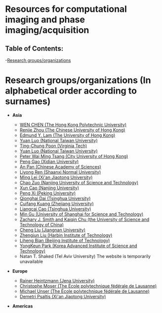 # Resources for computational imaging and phase imaging/acquisition

## Table of Contents:
-[Research groups/organizations](#groups)

<a name="groups"></a>
# Research groups/organizations (In alphabetical order according to surnames)
- **Asia**
    - [WEN CHEN (The Hong Kong Polytechnic University)](https://www.eie.polyu.edu.hk/~wenchen/)
    - [Renjie Zhou (The Chinese University of Hong Kong)](https://www.renjiezhou.com/)
    - [Edmund Y. Lam (The University of Hong Kong)](https://www.eee.hku.hk/~elam/)
    - [Yuan Luo (National Taiwan University)](https://optics.mc.ntu.edu.tw/)
    - [Ting-Chung Poon (Virginia Tech)](https://sites.google.com/vt.edu/oshandholographiclab/home/)
    - [Yuan Luo (National Taiwan University)](https://optics.mc.ntu.edu.tw/)
    - [Peter Wai Ming Tsang (City University of Hong Kong)](https://scholars.cityu.edu.hk/en/persons/wai-ming-peter-tsang(892d3f89-71e1-4348-9bd0-c27f242c0d00).html)
    - [Peng Gao (Xidian University)](https://faculty.xidian.edu.cn/GP3/zh_CN/index.htm)
    - [An Pan (Chinese Academy of Sciences)](https://www.sites.google.com/site/dranpanblog/)
    - [Liyong Ren (Shaanxi Normal University)](http://aoi.snnu.edu.cn/)
    - [Ming Lei (Xi'an Jiaotong University)](http://www.opticaltweezers.net/)
    - [Chao Zuo (Nanjing University of Science and Technology‍)](https://www.scilaboratory.com/)
    - [Xun Cao (Nanjing University)](https://cite.nju.edu.cn/)
    - [Peng Xi (Peking University)](https://www.xipenglab.com/)
    - [Qionghai Dai (Tsinghua University)](http://media.au.tsinghua.edu.cn/)
    - [Cuifang Kuang (Zhejiang University)](https://person.zju.edu.cn/cfkuang#0)
    - [Liangcai Cao (Tsinghua University)](http://www.holoddd.com/)
    - [Min Gu (University of Shanghai for Science and Technology)](http://cain.usst.edu.cn/)
    - [Zachary J. Smith and Kaiqin Chu (the University of Science and Technology of China)](http://staff.ustc.edu.cn/)
    - [Cheng Liu (Jiangnan University)](http://science.jiangnan.edu.cn/content_js.jsp?urltype=news.NewsContentUrl&wbtreeid=1034&wbnewsid=5799)
    - [Zhengjun Liu (Harbin Institute of Technology)](http://homepage.hit.edu.cn/liuzhengjun)
    - [Liheng Bian (Beijing Institute of Technology)](https://bianlab.github.io/)
    - [YongKeun Park (Korea Advanced Institute of Science and Technology)](https://bmokaist.wordpress.com/)
    - Natan T. Shaked (Tel Aviv University) The website is temporarily unavailable
    
- **Europe**
    - [Rainer Heintzmann (Jena University)](https://sites.google.com/site/nanoimagingproject/)
    - [Christophe Moser (The École polytechnique fédérale de Lausanne)](https://www.epfl.ch/labs/lapd/)
    - [Michael Unser (The École polytechnique fédérale de Lausanne)](http://bigwww.epfl.ch/)
    - [Demetri Psaltis (Xi'an Jiaotong University)](https://www.epfl.ch/labs/lo/)
- **Americas**
